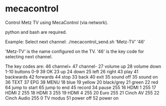 # mecacontrol

Control Metz TV using MecaControl (via network).

python and bash are required.

Example:
Select next channel:
./mecacontrol_send.sh 'Metz-TV' '46'

'Metz-TV' is the name configured on the TV.
'46' is the key code for selecting next channel.

The key codes are:
46 channel+
47 channel-
27 volume up
28 volume down
1-10 buttons 0-9
39 OK
23 up
24 down
25 left
26 right
43 play
41 backwards
42 forwards
44 stop
33 back
40 exit
35 sound off
35 sound on
36 TEXT
37 EPG
38 MENU
18 blue
19 yellow
20 black/grey
21 green
22 red
64 jump to start
65 jump to end
45 record
34 pause
255 16 HDMI 1
255 17 HDMI 2
255 18 HDMI 3
255 19 HDMI 4
255 20 Euro
255 21 Cinch AV
255 22 Cinch Audio
255 0 TV modus
51 power off
52 power on
